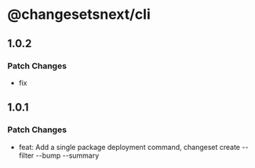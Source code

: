 # @changesetsnext/cli

## 1.0.2

### Patch Changes

- fix

## 1.0.1

### Patch Changes

- feat: Add a single package deployment command, changeset create --filter --bump --summary
